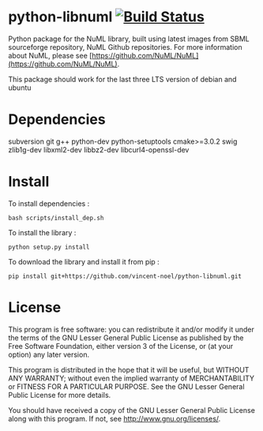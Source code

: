# python-libnuml  [![Build Status](https://travis-ci.org/vincent-noel/python-libnuml.svg?branch=master)](https://travis-ci.org/vincent-noel/python-libnuml)
Python package for the NuML library, built using latest images from SBML sourceforge repository, NuML Github repositories.
For more information about NuML, please see [https://github.com/NuML/NuML](https://github.com/NuML/NuML).

This package should work for the last three LTS version of debian and ubuntu

# Dependencies

subversion git g++ python-dev python-setuptools cmake>=3.0.2 swig zlib1g-dev libxml2-dev libbz2-dev libcurl4-openssl-dev


# Install

To install dependencies :

    bash scripts/install_dep.sh
    
   
To install the library :

    python setup.py install
    
    
To download the library and install it from pip :

    pip install git+https://github.com/vincent-noel/python-libnuml.git


# License

This program is free software: you can redistribute it and/or modify
it under the terms of the GNU Lesser General Public License as published by
the Free Software Foundation, either version 3 of the License, or
(at your option) any later version.

This program is distributed in the hope that it will be useful,
but WITHOUT ANY WARRANTY; without even the implied warranty of
MERCHANTABILITY or FITNESS FOR A PARTICULAR PURPOSE.  See the
GNU Lesser General Public License for more details.

You should have received a copy of the GNU Lesser General Public License
along with this program.  If not, see <http://www.gnu.org/licenses/>.
